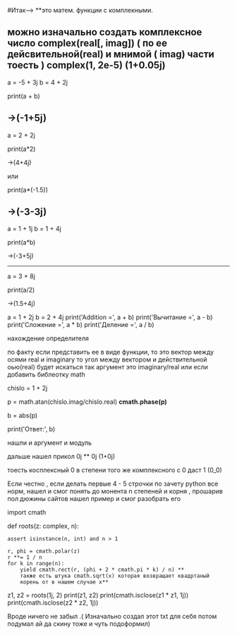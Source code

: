 #Итак-->
**это матем. функции с комплекными.

можно изначально создать комплексное число 
complex(real[, imag])
( по ее дейсвительной(real)
и мнимой ( imag) части тоесть ) 
complex(1, 2e-5)
(1+0.05j)
-----------
a = -5 + 3j
b = 4 + 2j


print(a + b)

->(-1+5j)
----------
a = 2 + 2j


print(a*2)

->(4+4j)

или 

print(a*(-1.5))


->(-3-3j)
----------
a = 1 + 1j
b = 1 + 4j
 
print(a*b)


->(-3+5j)

----------
a = 3 + 8j


print(a/2)

->(1.5+4j)


a = 1 + 2j
b = 2 + 4j
print('Addition =', a + b)
print('Вычитание =', a - b)
print('Сложение =', a * b)
print('Деление =', a / b)

нахождение определителя 

по факту если представить ее в виде функции, 
то это вектор между осями real и imaginary
то угол между вектором и действительной оью(real)
будет искаться так аргумент это imaginary/real
 или если добавить библеотку math 

chislo = 1 + 2j

p = math.atan(chislo.imag/chislo.real) **cmath.phase(p)**

b = abs(p)

print('Ответ:', b)

нашли и аргумент и модуль

дальше нашел прикол
0j ** 0j
(1+0j)

тоесть косплексный 0 в степени того же комплексного с 0 даст 1 (0_0)

Если честно , если делать первые 4 - 5 строчки по зачету python все норм, 
нашел и смог понять до монента n степеней и корня ,
прошарив пол дюжины сайтов нашел пример и смог разобрать его 

import cmath

def roots(z: complex, n):

    assert isinstance(n, int) and n > 1
    
    r, phi = cmath.polar(z)
    r **= 1 / n
    for k in range(n):
        yield cmath.rect(r, (phi + 2 * cmath.pi * k) / n) ** 
        также есть штука cmath.sqrt(x) которая возвращает квадртаный 
        корень от в нашем случае x**
z1, z2 = roots(1j, 2)
print(z1, z2)
print(cmath.isclose(z1 * z1, 1j))
print(cmath.isclose(z2 * z2, 1j))


Вроде ничего не забыл .( 
Изначально создал этот txt для себя потом
подумал ай да скину тоже и чуть подоформил)



